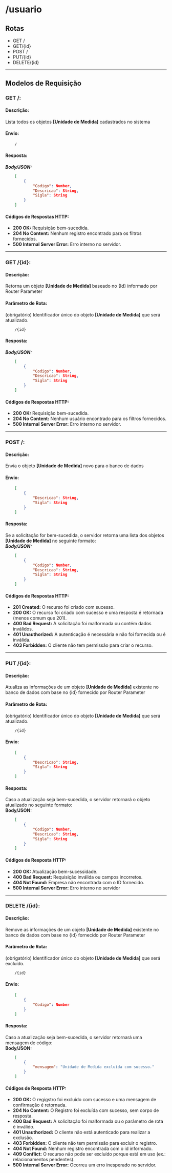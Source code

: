 # /usuario

## Rotas
- GET /
- GET/{id}
- POST /
- PUT/{id}
- DELETE/{id}

---

## Modelos de Requisição
### GET /:
#### Descrição: 
Lista todos os objetos **[Unidade de Medida]** cadastrados no sistema
#### Envio:

```text
    /
```

#### Resposta:
***Body/JSON:***
```json
    [
        {
            "Codigo": Number,
            "Descricao": String,
            "Sigla": String
        }
    ]
```

#### Códigos de Respostas HTTP:
* **200 OK:** Requisição bem-sucedida.
* **204 No Content:** Nenhum registro encontrado para os filtros fornecidos.
* **500 Internal Server Error:** Erro interno no servidor.

---

### GET /{id}:
#### Descrição: 
Retorna um objeto **[Unidade de Medida]** baseado no {Id} informado por Router Parameter

#### Parâmetro de Rota: 
(obrigatório) Identificador único do objeto **[Unidade de Medida]** que será atualizado.
```text
    /{id}
```

#### Resposta:
***Body/JSON:***
```json
    [
        {
            "Codigo": Number,
            "Descricao": String,
            "Sigla": String
        }
    ]
```

#### Códigos de Respostas HTTP:
* **200 OK:** Requisição bem-sucedida.
* **204 No Content:** Nenhum usuário encontrado para os filtros fornecidos.
* **500 Internal Server Error:** Erro interno no servidor.

---

### POST /: 
#### Descrição: 
Envia o objeto **[Unidade de Medida]** novo para o banco de dados
#### Envio:

```json
    [
        {
            "Descricao": String,
            "Sigla": String
        }
    ]
```

#### Resposta:
Se a solicitação for bem-sucedida, o servidor retorna uma lista dos objetos **[Unidade de Medida]** no seguinte formato:  
***Body/JSON:***
```json
    [
        {
            "Codigo": Number,
            "Descricao": String,
            "Sigla": String
        }
    ]
```

#### Códigos de Respostas HTTP:
* **201 Created:** O recurso foi criado com sucesso.
* **200 OK:** O recurso foi criado com sucesso e uma resposta é retornada (menos comum que 201).
* **400 Bad Request:** A solicitação foi malformada ou contém dados inválidos.
* **401 Unauthorized:** A autenticação é necessária e não foi fornecida ou é inválida.
* **403 Forbidden:** O cliente não tem permissão para criar o recurso.

---

### PUT /{id}:
#### Descrição: 
Atualiza as informações de um objeto **[Unidade de Medida]** existente no banco de dados com base no {id} fornecido por Router Parameter

#### Parâmetro de Rota: 
(obrigatório) Identificador único do objeto **[Unidade de Medida]** que será atualizado.
```text
    /{id}
```

#### Envio:
```json
    [    
        {
            "Descricao": String,
            "Sigla": String
        }
    ]
```

#### Resposta:
Caso a atualização seja bem-sucedida, o servidor retornará o objeto atualizado no seguinte formato:  
**Body/JSON:**
```json
    [
        {
            "Codigo": Number,
            "Descricao": String,
            "Sigla": String
        }
    ]
```

#### Códigos de Resposta HTTP:
* **200 OK:** Atualização bem-sucessidade.
* **400 Bad Request:** Requisição inválida ou campos incorretos.
* **404 Not Found:** Empresa não encontrada com o ID fornecido.
* **500 Internal Server Error:** Erro interno no servidor

---

### DELETE /{id}:
#### Descrição: 
Remove as informações de um objeto **[Unidade de Medida]** existente no banco de dados com base no {id} fornecido por Router Parameter

#### Parâmetro de Rota: 
(obrigatório) Identificador único do objeto **[Unidade de Medida]** que será excluído.
```text
    /{id}
```

#### Envio:
```json
    [
        {
            "Codigo": Number
        }
    ]
```

#### Resposta:
Caso a atualização seja bem-sucedida, o servidor retornará uma mensagem de código:  
**Body/JSON:**
```json
    [
        {
            "mensagem": "Unidade de Medida excluída com sucesso."
        }  
    ]
```

#### Códigos de Resposta HTTP:
* **200 OK:** O regigstro foi excluído com sucesso e uma mensagem de confirmação é retornada.
* **204 No Content:** O Registro foi excluída com sucesso, sem corpo de resposta.
* **400 Bad Request:** A solicitação foi malformada ou o parâmetro de rota é inválido.
* **401 Unauthorized:** O cliente não está autenticado para realizar a exclusão.
* **403 Forbidden:** O cliente não tem permissão para excluir o registro.
* **404 Not Found:** Nenhum registro encontrada com o id informado.
* **409 Conflict:** O recurso não pode ser excluído porque está em uso (ex.: relacionamentos pendentes).
* **500 Internal Server Error:** Ocorreu um erro inesperado no servidor.
